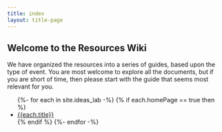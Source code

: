```yaml
---
title: index
layout: title-page
---
```

## Welcome to the Resources Wiki

We have organized the resources into a series of guides, based upon the type of event. You are most welcome to explore all the documents, but if you are short of time, then please start with the guide that seems most relevant for you.
<ul>
{%- for each in site.ideas_lab -%}
{% if each.homePage == true then %}
<li><a href="{{each.url}}">{{each.title}}</a></li>
{% endif %}
{%- endfor -%}
</ul>

